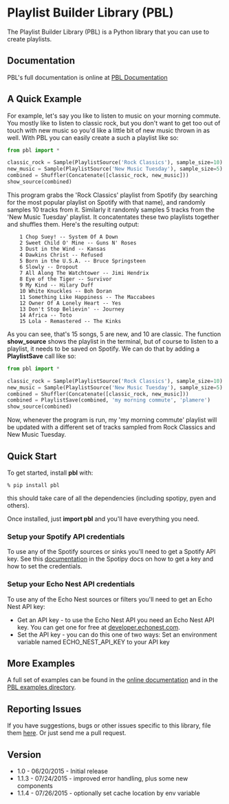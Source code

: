 # Playlist Builder Library (PBL) 
The Playlist Builder Library (PBL) is a Python library that you can use to create playlists. 

## Documentation
PBL's full documentation is online at [PBL Documentation](http://pbl.readthedocs.org/) 

## A Quick Example
For example, let's say you like to listen to music on your morning commute. You mostly like to listen to classic rock, but you don't want to get too out of touch with new music so you'd like a little bit of new music thrown in as well. With PBL you can easily create a such a playlist like so:

```python 
from pbl import *

classic_rock = Sample(PlaylistSource('Rock Classics'), sample_size=10)
new_music = Sample(PlaylistSource('New Music Tuesday'), sample_size=5)
combined = Shuffler(Concatenate([classic_rock, new_music]))
show_source(combined)
```

This program grabs the 'Rock Classics' playlist from Spotify (by searching for the most popular playlist on Spotify with that name), and randomly samples 10 tracks from it. Similarly it randomly samples 5 tracks from the 'New Music Tuesday' playlist. It concatentates these two playlists together and shuffles them. Here's the resulting output:

```
    1 Chop Suey! -- System Of A Down
    2 Sweet Child O' Mine -- Guns N' Roses
    3 Dust in the Wind -- Kansas
    4 Dawkins Christ -- Refused
    5 Born in the U.S.A. -- Bruce Springsteen
    6 Slowly -- Dropout
    7 All Along The Watchtower -- Jimi Hendrix
    8 Eye of the Tiger -- Survivor
    9 My Kind -- Hilary Duff
    10 White Knuckles -- Boh Doran
    11 Something Like Happiness -- The Maccabees
    12 Owner Of A Lonely Heart -- Yes
    13 Don't Stop Believin' -- Journey
    14 Africa -- Toto
    15 Lola - Remastered -- The Kinks
```

As you can see, that's 15 songs, 5 are new, and 10 are classic.
The function __show_source__ shows the playlist in the terminal, but of course to listen to a playlist, it needs to be saved on Spotify. We can do that by adding a **PlaylistSave** call like so:


```python 
from pbl import *

classic_rock = Sample(PlaylistSource('Rock Classics'), sample_size=10)
new_music = Sample(PlaylistSource('New Music Tuesday'), sample_size=5)
combined = Shuffler(Concatenate([classic_rock, new_music]))
combined = PlaylistSave(combined, 'my morning commute', 'plamere')
show_source(combined)
```
Now, whenever the program is run, my 'my morning commute' playlist will be updated with a different set of tracks sampled from Rock Classics and New Music Tuesday.

## Quick Start
To get started, install __pbl__ with:

```
% pip install pbl
```

this should take care of all the dependencies (including spotipy, pyen and others).

Once installed, just __import pbl__ and you'll have everything you need.  

### Setup  your Spotify API credentials
To use any of the Spotify sources or sinks you'll need to get a Spotify API key. See this [documentation](http://spotipy.readthedocs.org/en/latest/#authorized-requests) in the Spotipy docs on how to get a key and how to set the credentials.

### Setup your Echo Nest API credentials
To use any of the Echo Nest sources or filters you'll need to get an Echo Nest API key:

  * Get an API key - to use the Echo Nest API you need an Echo Nest API key. You can get one for free at [developer.echonest.com](http://developer.echonest.com).
  * Set the API key - you can do this one of two ways:
Set an environment variable named ECHO\_NEST\_API\_KEY to your API key

## More Examples
A full set of examples can be found in the [online
documentation](http://pbl.readthedocs.org/) and in the [PBL examples
directory](https://github.com/plamere/pbl/tree/master/examples).
        

## Reporting Issues
If you have suggestions, bugs or other issues specific to this library, file them [here](https://github.com/plamere/pbl/issues). Or just send me a pull request.

## Version

- 1.0 - 06/20/2015 - Initial release
- 1.1.3 - 07/24/2015 - improved error handling, plus some new components
- 1.1.4 - 07/26/2015 - optionally set cache location by env variable

